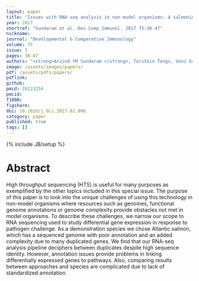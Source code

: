 ```yaml
---
layout: paper
title: "Issues with RNA-seq analysis in non-model organisms: A salmonid example"
year: 2017
shortref: "Sundaram et al. Dev Comp Immunol. 2017 75:38-47"
nickname: 
journal: "Developmental & Comparative Immunology"
volume: 75
issue: 1
pages: 38-47
authors: "<strong>Arvind YM Sundaram </strong>, Torstein Tengs, Unni Grimholt*"
image: /assets/images/papers/
pdf: /assets/pdfs/papers/
pdflink: 
github: 
pmid: 28223254
pmcid: 
f1000: 
figshare: 
doi: 10.1016/j.dci.2017.02.006
category: paper
published: true
tags: []
---
```

{% include JB/setup %}

# Abstract

High throughput sequencing (HTS) is useful for many purposes as exemplified by the other topics included in this special issue. The purpose of this paper is to look into the unique challenges of using this technology in non-model organisms where resources such as genomes, functional genome annotations or genome complexity provide obstacles not met in model organisms. To describe these challenges, we narrow our scope to RNA sequencing used to study differential gene expression in response to pathogen challenge. As a demonstration species we chose Atlantic salmon, which has a sequenced genome with poor annotation and an added complexity due to many duplicated genes. We find that our RNA-seq analysis pipeline deciphers between duplicates despite high sequence identity. However, annotation issues provide problems in linking differentially expressed genes to pathways. Also, comparing results between approaches and species are complicated due to lack of standardized annotation.
